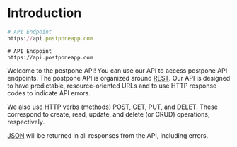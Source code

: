 # Introduction
```ruby
# API Endpoint
https://api.postponeapp.com
```

```shell
# API Endpoint
https://api.postponeapp.com
```

Welcome to the postpone API! You can use our API to access postpone API endpoints. The postpone API is organized around [REST](http://en.wikipedia.org/wiki/Representational_State_Transfer). Our API is designed to have predictable, resource-oriented URLs and to use HTTP response codes to indicate API errors.

We also use HTTP verbs (methods) POST, GET, PUT, and DELET. These correspond to create, read, update, and delete (or CRUD) operations, respectively.

[JSON](http://www.json.org/) will be returned in all responses from the API, including errors.
